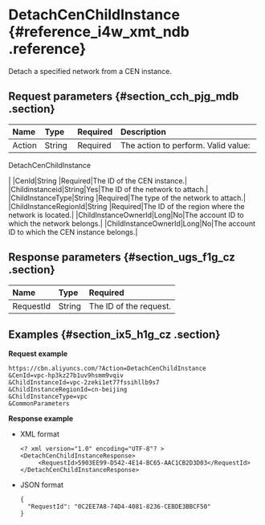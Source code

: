# DetachCenChildInstance {#reference_i4w_xmt_ndb .reference}

Detach a specified network from a CEN instance.

## Request parameters {#section_cch_pjg_mdb .section}

|Name|Type|Required|Description|
|:---|:---|:-------|:----------|
|Action|String |Required| The action to perform. Valid value: 

 DetachCenChildInstance

 |
|CenId|String |Required|The ID of the CEN instance.|
|Childinstanceid|String|Yes|The ID of the network to attach.|
|ChildInstanceType|String |Required|The type of the network to attach.|
|ChildInstanceRegionId|String |Required|The ID of the region where the network is located.|
|ChildInstanceOwnerId|Long|No|The account ID to which the network belongs.|
|ChildInstanceOwnerId|Long|No|The account ID to which the CEN instance belongs.|

## Response parameters {#section_ugs_f1g_cz .section}

|Name |Type|Required|
|:----|:---|:-------|
|RequestId|String|The ID of the request.|

## Examples {#section_ix5_h1g_cz .section}

**Request example**

``` {#createVPCpub}
https://cbn.aliyuncs.com/?Action=DetachCenChildInstance
&CenId=vpc-hp3kz27b1uv9hsmm9vqiv
&ChildInstanceId=vpc-2zeki1et77fssihllb9s7
&ChildInstanceRegionId=cn-beijing
&ChildInstanceType=vpc
&CommonParameters
```

**Response example**

-   XML format

    ```
    <? xml version="1.0" encoding="UTF-8"? >
    <DetachCenChildInstanceResponse>
         <RequestId>5903EE99-D542-4E14-BC65-AAC1CB2D3D03</RequestId>
    </DetachCenChildInstanceResponse>
    ```

-   JSON format

    ```
    {
      "RequestId": "0C2EE7A8-74D4-4081-8236-CEBDE3BBCF50"
    }
    ```


